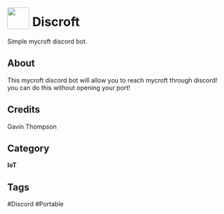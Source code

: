 # <img src="https://raw.githack.com/FortAwesome/Font-Awesome/master/svgs/solid/discord.svg" card_color="#00FF00" width="50" height="50" style="vertical-align:bottom"/> Discroft
Simple mycroft discord bot.

## About
This mycroft discord bot will allow you to reach mycroft through discord! you can do this without opening your port!

## Credits
Gavin Thompson

## Category
**IoT**

## Tags
#Discord
#Portable

